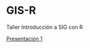 # GIS-R
Taller Introducción a SIG con R

[Presentación 1](https://htmlpreview.github.io/?https://raw.githubusercontent.com/agusnieto77/GIS-R/main/presentaciones/ggplot2.html)
